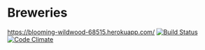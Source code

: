 # Breweries
https://blooming-wildwood-68515.herokuapp.com/
[![Build Status](https://travis-ci.org/soinisi/breweries-public.png)](https://travis-ci.org/soinisi/breweries)
[![Code Climate](https://codeclimate.com/github/soinisi/breweries-public.png)](https://codeclimate.com/github/soinisi/breweries)